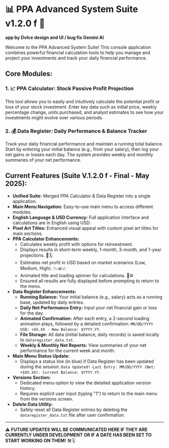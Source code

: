 
# 📊 PPA Advanced System Suite v1.2.0 f 🚀

**app by Dvlce**
**design and UI / bug fix Gemini AI**

Welcome to the PPA Advanced System Suite! This console application combines powerful financial calculation tools to help you manage and project your investments and track your daily financial performance.

## Core Modules:

### 1. 📈 PPA Calculator: Stock Passive Profit Projection
This tool allows you to easily and intuitively calculate the potential profit or loss of your stock investment. Enter key data such as initial price, weekly percentage change, units purchased, and analyst estimates to see how your investments might evolve over various periods.

### 2. 💰 Data Register: Daily Performance & Balance Tracker
Track your daily financial performance and maintain a running total balance. Start by entering your initial balance (e.g., from your salary), then log your net gains or losses each day. The system provides weekly and monthly summaries of your net performance.

## Current Features (Suite V.1.2.0 f - Final - May 2025):

* **Unified Suite:** Merged PPA Calculator & Data Register into a single application.
* **Main Menu Navigation:** Easy-to-use main menu to access different modules.
* **English Language & USD Currency:** Full application interface and calculations are in English using USD.
* **Pixel Art Titles:** Enhanced visual appeal with custom pixel art titles for main sections.
* **PPA Calculator Enhancements:**
    * Calculates weekly profit with options for reinvestment.
    * Displays results in short-term weekly, 1-month, 3-month, and 1-year projections. 🔄🗓️
    * Estimates net profit in USD based on market scenarios (Low, Medium, High). 📉📊📈
    * Animated title and loading spinner for calculations. 🌈⚙️
    * Ensured all results are fully displayed before prompting to return to the menu.
* **Data Register Enhancements:**
    * **Running Balance:** Your initial balance (e.g., salary) acts as a running base, updated by daily entries.
    * **Daily Net Performance Entry:** Input your net financial gain or loss for the day.
    * **Animated Confirmation:** After each entry, a 2-second loading animation plays, followed by a detailed confirmation: `MM/DD/YYYY USD: +XX.XX - New Balance: $YYYY.YY`.
    * **File Storage:** All data (initial balance, daily records) is saved locally to `dataregister_data.txt`.
    * **Weekly & Monthly Net Reports:** View summaries of your net performance for the current week and month.
* **Main Menu Status Update:**
    * Displays a status line (in blue) if Data Register has been updated during the session: `Data Updated! Last Entry: MM/DD/YYYY (Net: +$XX.XX). Current Balance: $YYYY.YY`.
* **Versions Section:**
    * Dedicated menu option to view the detailed application version history.
    * Requires explicit user input (typing "1") to return to the main menu from the versions screen.
* **Delete Data Utility:**
    * Safely reset all Data Register entries by deleting the `dataregister_data.txt` file after user confirmation.

---

⚠️ **FUTURE UPDATES WILL BE COMMUNICATED HERE IF THEY ARE CURRENTLY UNDER DEVELOPMENT OR IF A DATE HAS BEEN SET TO START WORKING ON THEM!** 🛠️🗓️

